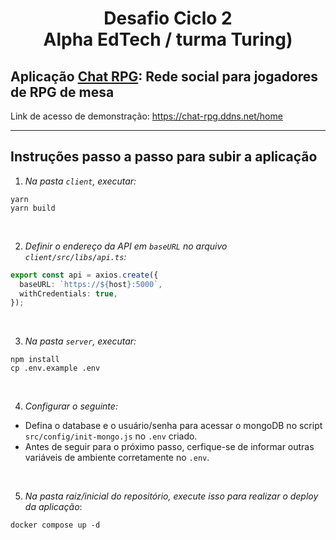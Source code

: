 # <center> Desafio Ciclo 2  <center> Alpha EdTech / turma Turing)
  
## Aplicação <u>Chat RPG</u>: Rede social para jogadores de RPG de mesa  
  
Link de acesso de demonstração: https://chat-rpg.ddns.net/home

---
  
## Instruções passo a passo para subir a aplicação

  1. *Na pasta `client`, executar:*

```gql
yarn
yarn build
```
</br>

  2. *Definir o endereço da API em `baseURL` no arquivo `client/src/libs/api.ts`:*

```ts
export const api = axios.create({
  baseURL: `https://${host}:5000`,
  withCredentials: true,
});
```
</br>

  3. *Na pasta `server`, executar:*

```gql
npm install
cp .env.example .env
```
</br>

  4.  *Configurar o seguinte:*
  - Defina o database e o usuário/senha para acessar o mongoDB no script `src/config/init-mongo.js` no `.env` criado.
  - Antes de seguir para o próximo passo, cerfique-se de informar outras variáveis de ambiente corretamente no `.env`.
</br>

  5. *Na pasta raiz/inicial do repositório, execute isso para realizar o deploy da aplicação*:

```gql
docker compose up -d
```
